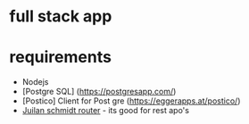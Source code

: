 # full stack app

# requirements
- Nodejs
- [Postgre SQL] (https://postgresapp.com/)
- [Postico] Client for Post gre (https://eggerapps.at/postico/)
- [Juilan schmidt router](https:github.com/juilan-sc) - its good for rest apo's



